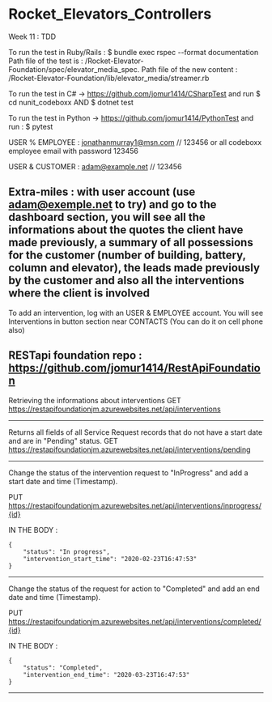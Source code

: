 
# Rocket_Elevators_Controllers
Week 11 : TDD



To run the test in Ruby/Rails : $ bundle exec rspec --format documentation
Path file of the test is : /Rocket-Elevator-Foundation/spec/elevator_media_spec.
Path file of the new content : /Rocket-Elevator-Foundation/lib/elevator_media/streamer.rb

To run the test in C#  -> https://github.com/jomur1414/CSharpTest and run $ cd nunit_codeboxx   AND    $ dotnet test

To run the test in Python ->  https://github.com/jomur1414/PythonTest  and run : $ pytest





















USER % EMPLOYEE : 
jonathanmurray1@msn.com // 123456
or all codeboxx employee email with password 123456


USER & CUSTOMER  :
adam@example.net   // 123456


Extra-miles :
with user account (use adam@exemple.net to try) and go to the dashboard section, you will see all the informations about the quotes the client have made previously,
a summary of all possessions for the customer (number of building, battery, column and elevator), the leads made previously by the customer
and also all the interventions where the client is involved
----------------------------------------------------------------


To add an intervention, log with an USER & EMPLOYEE account. You will see Interventions in button section near CONTACTS
(You can do it on cell phone also)


RESTapi foundation repo : https://github.com/jomur1414/RestApiFoundation
-----------------------------------------------------------------

Retrieving the informations about interventions
GET
https://restapifoundationjm.azurewebsites.net/api/interventions

-----------------------------------------------------------------

Returns all fields of all Service Request records that do not have a start date and are in "Pending" status.
GET 
https://restapifoundationjm.azurewebsites.net/api/interventions/pending

-----------------------------------------------------------------

Change the status of the intervention request to "InProgress" and add a start date and time (Timestamp).

PUT 
https://restapifoundationjm.azurewebsites.net/api/interventions/inprogress/{id}

IN THE BODY :

    {
        "status": "In progress",
        "intervention_start_time": "2020-02-23T16:47:53"
    }
    

-----------------------------------------------------------------

Change the status of the request for action to "Completed" and add an end date and time (Timestamp).

PUT
https://restapifoundationjm.azurewebsites.net/api/interventions/completed/{id}

IN THE BODY :

    {
        "status": "Completed",
        "intervention_end_time": "2020-03-23T16:47:53"
    }
    

-----------------------------------------------------------------
